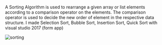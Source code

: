 A Sorting Algorithm is used to rearrange a given array or list elements according to a comparison operator on the elements. 
The comparison operator is used to decide the new order of element in the respective data structure.
I made Selection Sort, Bubble Sort, Insertion Sort, Quick Sort with visual studio 2017 (form app)

![sorting](https://user-images.githubusercontent.com/47986887/79998782-cc578b80-84c3-11ea-804f-5d1f2cf3fcd3.png)

